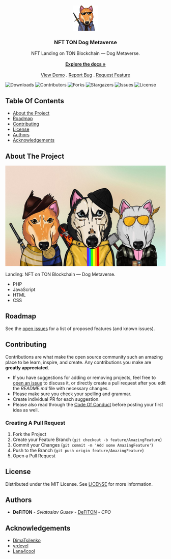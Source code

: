 <br/>
<p align="center">
  <a href="https://github.com/DeFiTON/NFT-Landing-TON-Dog-Metaverse">
    <img src="img/logo.png" alt="Logo" width="80" height="80">
  </a>

  <h3 align="center">NFT TON Dog Metaverse</h3>

  <p align="center">
    NFT Landing on TON Blockchain — Dog Metaverse.
    <br/>
    <br/>
    <a href="https://github.com/DeFiTON/NFT-Landing-TON-Dog-Metaverse"><strong>Explore the docs »</strong></a>
    <br/>
    <br/>
    <a href="https://github.com/DeFiTON/NFT-Landing-TON-Dog-Metaverse">View Demo</a>
    .
    <a href="https://github.com/DeFiTON/NFT-Landing-TON-Dog-Metaverse/issues">Report Bug</a>
    .
    <a href="https://github.com/DeFiTON/NFT-Landing-TON-Dog-Metaverse/issues">Request Feature</a>
  </p>
</p>

![Downloads](https://img.shields.io/github/downloads/DeFiTON/NFT-Landing-TON-Dog-Metaverse/total) ![Contributors](https://img.shields.io/github/contributors/DeFiTON/NFT-Landing-TON-Dog-Metaverse?color=dark-green) ![Forks](https://img.shields.io/github/forks/DeFiTON/NFT-Landing-TON-Dog-Metaverse?style=social) ![Stargazers](https://img.shields.io/github/stars/DeFiTON/NFT-Landing-TON-Dog-Metaverse?style=social) ![Issues](https://img.shields.io/github/issues/DeFiTON/NFT-Landing-TON-Dog-Metaverse) ![License](https://img.shields.io/github/license/DeFiTON/NFT-Landing-TON-Dog-Metaverse) 

## Table Of Contents

* [About the Project](#about-the-project)
* [Roadmap](#roadmap)
* [Contributing](#contributing)
* [License](#license)
* [Authors](#authors)
* [Acknowledgements](#acknowledgements)

## About The Project

![Screen Shot](Metaversedog.jpeg)

Landing: NFT on TON Blockchain — Dog Metaverse.

* PHP
* JavaScript
* HTML
* CSS


## Roadmap

See the [open issues](https://github.com/DeFiTON/NFT-Landing-TON-Dog-Metaverse/issues) for a list of proposed features (and known issues).

## Contributing

Contributions are what make the open source community such an amazing place to be learn, inspire, and create. Any contributions you make are **greatly appreciated**.
* If you have suggestions for adding or removing projects, feel free to [open an issue](https://github.com/DeFiTON/NFT-Landing-TON-Dog-Metaverse/issues/new) to discuss it, or directly create a pull request after you edit the *README.md* file with necessary changes.
* Please make sure you check your spelling and grammar.
* Create individual PR for each suggestion.
* Please also read through the [Code Of Conduct](https://github.com/DeFiTON/NFT-Landing-TON-Dog-Metaverse/blob/main/CODE_OF_CONDUCT.md) before posting your first idea as well.

### Creating A Pull Request

1. Fork the Project
2. Create your Feature Branch (`git checkout -b feature/AmazingFeature`)
3. Commit your Changes (`git commit -m 'Add some AmazingFeature'`)
4. Push to the Branch (`git push origin feature/AmazingFeature`)
5. Open a Pull Request

## License

Distributed under the MIT License. See [LICENSE](https://github.com/DeFiTON/NFT-Landing-TON-Dog-Metaverse/blob/main/LICENSE.md) for more information.

## Authors

* **DeFiTON** - *Sviatoslav Gusev* - [DeFiTON](https://github.com/DeFiTON) - *CPO*

## Acknowledgements

* [DimaTsilenko](https://github.com/DimaTsilenko)
* [yrdevel](https://github.com/yrdevel)
* [Lana4cool](https://github.com/Lana4cool)

